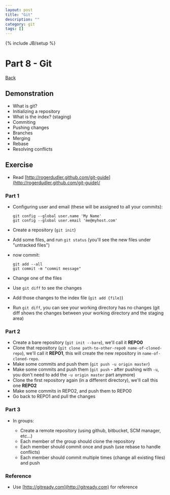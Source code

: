 ```yaml
---
layout: post
title: "Git"
description: ""
category: git
tags: []
---
```

{% include JB/setup %}

Part 8 - Git
============

[Back](../index.html)

Demonstration
-------------

-   What is git?
-   Initializing a repository
-   What is the index? (staging)
-   Commiting
-   Pushing changes
-   Branches
-   Merging
-   Rebase
-   Resolving conflicts

Exercise
--------

-   Read
    [http://rogerdudler.github.com/git-guide](http://rogerdudler.github.com/git-guide)/

### Part 1

-   Configuring user and email (these will be assigned to all your
    commits):

        git config --global user.name 'My Name'
        git config --global user.email 'me@myhost.com'

-   Create a repository (`git init`)
-   Add some files, and run `git status` (you'll see the new files under
    "untracked files")
-   now commit:

        git add --all
        git commit -m "commit message"

-   Change one of the files
-   Use `git diff` to see the changes
-   Add those changes to the index file (`git add {file}`)
-   Run `git diff`, you can see your working directory has no changes
    (git diff shows the changes between your working directory and the
    staging area)

### Part 2

-   Create a bare repository (`git init --bare`), we'll call it
    **REPO0**
-   Clone that repository
    (`git clone path-to-other-repo0 name-of-cloned-repo`), we'll call it
    **REPO1**, this will create the new repository in
    `name-of-cloned-repo`.
-   Make some commits and push them (`git push -u origin master`)
-   Make some commits and push them (`git push` - after pushing with
    `-u`, you don't need to add the `-u origin master` part anymore)
-   Clone the first repository again (in a different directory), we'll
    call this one **REPO2**
-   Make some commits in REPO2, and push them to REPO0
-   Go back to REPO1 and pull the changes

### Part 3

-   In groups:

    -   Create a remote repository (using github, bitbucket, SCM
        manager, etc...)
    -   Each member of the group should clone the repository
    -   Each member should commit once and push (use rebase to handle
        conflicts)
    -   Each member should commit multiple times (change all existing
        files) and push

### Reference

-   Use [http://gitready.com](http://gitready.com) for reference

